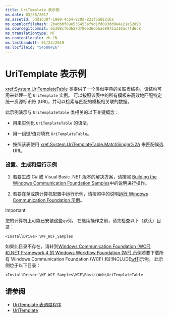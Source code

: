 ```yaml
---
title: UriTemplate 表示例
ms.date: 03/30/2017
ms.assetid: 5dd1d38f-1989-4c64-820d-821f5a02216a
ms.openlocfilehash: 2babbbf89e536455af9d1fd083dd0e4e21a52893
ms.sourcegitcommit: 6b308cf6d627d78ee36dbbae8972a310ac7fd6c8
ms.translationtype: MT
ms.contentlocale: zh-CN
ms.lasthandoff: 01/23/2019
ms.locfileid: "54588426"
---
```

# <a name="uritemplate-table-sample"></a>UriTemplate 表示例
<xref:System.UriTemplateTable> 类提供了一个类似字典的关联表结构，该结构可用来处理一组 `UriTemplate` 实例。 可以按照该表中的所有模板来高效地匹配特定统一资源标识符 (URI)，并可以检索与匹配的模板相关联的数据。  
  
 此示例演示与 `UriTemplateTable` 类相关的以下关键概念：  
  
-   用来实例化 `UriTemplateTable` 的语法。  
  
-   用一组键/值对填充 `UriTemplateTable`。  
  
-   按照该表使用 <xref:System.UriTemplateTable.MatchSingle%2A> 来匹配候选 URI。  
  
### <a name="to-set-up-build-and-run-the-sample"></a>设置、生成和运行示例  
  
1.  若要生成 C# 或 Visual Basic .NET 版本的解决方案，请按照 [Building the Windows Communication Foundation Samples](../../../../docs/framework/wcf/samples/building-the-samples.md)中的说明进行操作。  
  
2.  若要在单或跨计算机配置中运行示例，请按照中的说明[运行 Windows Communication Foundation 示例](../../../../docs/framework/wcf/samples/running-the-samples.md)。  
  
> [!IMPORTANT]
>  您的计算机上可能已安装这些示例。 在继续操作之前，请先检查以下（默认）目录：  
>   
>  `<InstallDrive>:\WF_WCF_Samples`  
>   
>  如果此目录不存在，请转到[Windows Communication Foundation (WCF) 和.NET Framework 4 的 Windows Workflow Foundation (WF) 示例](https://go.microsoft.com/fwlink/?LinkId=150780)若要下载所有 Windows Communication Foundation (WCF) 和[!INCLUDE[wf1](../../../../includes/wf1-md.md)]示例。 此示例位于以下目录：  
>   
>  `<InstallDrive>:\WF_WCF_Samples\WCF\Basic\Web\UriTemplateTable`  
  
## <a name="see-also"></a>请参阅
- [UriTemplate 表调度程序](../../../../docs/framework/wcf/samples/uritemplate-table-dispatcher-sample.md)
- [UriTemplate](../../../../docs/framework/wcf/samples/uritemplate-sample.md)
